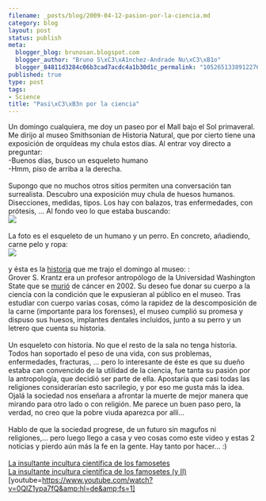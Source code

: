 ```yaml
--- 
filename: _posts/blog/2009-04-12-pasion-por-la-ciencia.md
category: blog
layout: post
status: publish
meta: 
  blogger_blog: brunosan.blogspot.com
  blogger_author: "Bruno S\xC3\xA1nchez-Andrade Nu\xC3\xB1o"
  blogger_84811d3284c06b3cad7acdc4a1b30d1c_permalink: "1052651338912276732"
published: true
type: post
tags: 
- Science
title: "Pasi\xC3\xB3n por la ciencia"
---
```

Un domingo cualquiera, me doy un paseo por el Mall bajo el Sol primaveral. Me dirijo al museo Smithsonian de Historia Natural, que por cierto tiene una exposición de orquídeas my chula estos días. Al entrar voy directo a preguntar:<br />-Buenos días, busco un esqueleto humano<br />-Hmm, piso de arriba a la derecha.<br /><br />Supongo que no muchos otros sitios permiten una conversación tan surrealista. Descubro una exposición muy chula de huesos humanos. Disecciones, medidas, tipos. Los hay con balazos, tras enfermedades, con prótesis, ... Al fondo veo lo que estaba buscando:<br /><a href="https://nasonurb.files.wordpress.com/2009/04/groverclyde1-224x300.jpg"><img src="https://nasonurb.files.wordpress.com/2009/04/groverclyde1-224x300.jpg?w=224" border="0" /></a><br /><br />La foto es el esqueleto de un humano y un perro. En concreto, añadiendo, carne pelo y ropa:<br /><a href="https://nasonurb.files.wordpress.com/2009/04/grover_krantz_wolfhhound.jpg"><img src="https://nasonurb.files.wordpress.com/2009/04/grover_krantz_wolfhhound.jpg?w=201" border="0" /></a><br /><br />y ésta es la <a href="https://blogs.smithsonianmag.com/aroundthemall/2009/02/grover-krantz-donated-his-body-to-science-on-one-condition/">historia</a> que me trajo el domingo al museo: :<br />Grover S. Krantz era un profesor antropólogo de la Universidad Washington State que se <a href="https://wsm.wsu.edu/stories/2002/August/krantz.html">murió</a> de cáncer en 2002. Su deseo fue donar su cuerpo a la ciencia con la condición que le expusieran al público en el museo. Tras estudiar con cuerpo varias cosas, cómo la rapidez de la descomposición de la carne (importante para los forenses), el museo cumplió su promesa y dispuso sus huesos, implantes dentales incluidos,  junto a su perro y un letrero que cuenta su historia.<br /><br />Un esqueleto con historia. No que el resto de la sala no tenga historia. Todos han soportado el peso de una vida, con sus problemas, enfermedades, fracturas, ... pero lo interesante de éste es que su dueño estaba can convencido de la utilidad de la ciencia, fue tanta su pasión por la antropología, que decidió ser parte de ella. Apostaría que casi todas las religiones considerarían esto sacrilegio, y por eso me gusta más la idea. Ojalá la sociedad nos enseñara a afrontar la muerte de mejor manera que mirando para otro lado o con religión. Me parece un buen paso pero, la verdad, no creo que la pobre viuda aparezca por allí...<br /><br />Hablo de que la sociedad progrese, de un futuro sin magufos ni religiones,... pero luego llego a casa y veo cosas como este video y estas 2 noticias  y pierdo aún más la fe en la gente. Hay tanto por hacer... :)<br /><br /><a href="https://www.genciencia.com/no-te-lo-creas/la-insultante-incultura-cientifica-de-los-famosetes-i">La insultante incultura científica de los famosetes</a><br /><a href="https://www.genciencia.com/no-te-lo-creas/la-insultante-incultura-cientifica-de-los-famosetes-y-ii">La insultante incultura científica de los famosetes (y II)</a><br />[youtube=https://www.youtube.com/watch?v=0QlZ1ypa7fQ&amp;hl=de&amp;fs=1]
